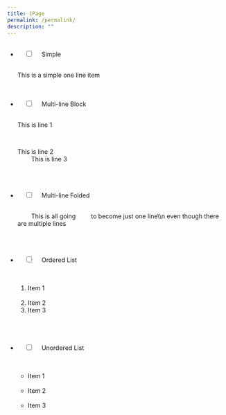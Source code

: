 ```yaml
---
title: 1Page
permalink: /permalink/
description: ""
---
```

<ul class="jekyllcodex_accordion">
&nbsp;&nbsp;<li>
&nbsp;&nbsp;&nbsp;&nbsp;<input id="accordion1" type="checkbox">
&nbsp;&nbsp;&nbsp;&nbsp;<label for="accordion1">Simple</label>
&nbsp;&nbsp;&nbsp;&nbsp;<div>
&nbsp;&nbsp;&nbsp;&nbsp;&nbsp;&nbsp;<p>This is a simple one line item</p>
&nbsp;&nbsp;&nbsp;&nbsp;</div>
</li>&nbsp;&nbsp;
&nbsp;&nbsp;<li>
&nbsp;&nbsp;&nbsp;&nbsp;<input id="accordion2" type="checkbox">
&nbsp;&nbsp;&nbsp;&nbsp;<label for="accordion2">Multi-line Block</label>
&nbsp;&nbsp;&nbsp;&nbsp;<div>
&nbsp;&nbsp;&nbsp;&nbsp;&nbsp;&nbsp;<p>This is line 1</p>
&nbsp;&nbsp;&nbsp;&nbsp;&nbsp;&nbsp;<p>This is line 2<br>
&nbsp;&nbsp;&nbsp;&nbsp;&nbsp;&nbsp;&nbsp;&nbsp;This is line 3</p>
&nbsp;&nbsp;&nbsp;&nbsp;</div>
&nbsp;&nbsp;</li>
&nbsp;&nbsp;<li>
&nbsp;&nbsp;&nbsp;&nbsp;<input id="accordion3" type="checkbox">
&nbsp;&nbsp;&nbsp;&nbsp;<label for="accordion3">Multi-line Folded</label>
&nbsp;&nbsp;&nbsp;&nbsp;<div>
&nbsp;&nbsp;&nbsp;&nbsp;&nbsp;&nbsp;<p>
&nbsp;&nbsp;&nbsp;&nbsp;&nbsp;&nbsp;&nbsp;&nbsp;This is all going
&nbsp;&nbsp;&nbsp;&nbsp;&nbsp;&nbsp;&nbsp;&nbsp;to become just one line\\n even though there are multiple lines
&nbsp;&nbsp;&nbsp;&nbsp;&nbsp;&nbsp;</p>
&nbsp;&nbsp;&nbsp;&nbsp;</div>
&nbsp;&nbsp;</li>
&nbsp;&nbsp;<li>
&nbsp;&nbsp;&nbsp;&nbsp;<input id="accordion4" type="checkbox">
&nbsp;&nbsp;&nbsp;&nbsp;<label for="accordion4">Ordered List</label>
&nbsp;&nbsp;&nbsp;&nbsp;<div>
&nbsp;&nbsp;&nbsp;&nbsp;&nbsp;&nbsp;<ol>
&nbsp;&nbsp;&nbsp;&nbsp;&nbsp;&nbsp;&nbsp;&nbsp;<li>Item 1</li>
&nbsp;&nbsp;&nbsp;&nbsp;&nbsp;&nbsp;&nbsp;&nbsp;<li>Item 2</li>
				<li>Item 3</li>
&nbsp;&nbsp;&nbsp;&nbsp;&nbsp;&nbsp;</ol>
&nbsp;&nbsp;&nbsp;&nbsp;</div>
&nbsp;&nbsp;</li>
&nbsp;&nbsp;<li>
&nbsp;&nbsp;&nbsp;&nbsp;<input id="accordion5" type="checkbox">
&nbsp;&nbsp;&nbsp;&nbsp;<label for="accordion5">Unordered List</label>
&nbsp;&nbsp;&nbsp;&nbsp;<div>
&nbsp;&nbsp;&nbsp;&nbsp;&nbsp;&nbsp;<ul>
&nbsp;&nbsp;&nbsp;&nbsp;&nbsp;&nbsp;&nbsp;&nbsp;<li>Item 1</li>
&nbsp;&nbsp;&nbsp;&nbsp;&nbsp;&nbsp;&nbsp;&nbsp;<li>Item 2</li>
&nbsp;&nbsp;&nbsp;&nbsp;&nbsp;&nbsp;&nbsp;&nbsp;<li>Item 3</li>
&nbsp;&nbsp;&nbsp;&nbsp;&nbsp;&nbsp;</ul>
&nbsp;&nbsp;&nbsp;&nbsp;</div>
&nbsp;&nbsp;</li>
</ul>
